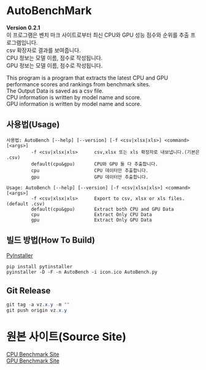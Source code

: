 # AutoBenchMark

**Version 0.2.1**<br>
이 프로그램은 벤치 마크 사이트로부터 최신 CPU와 GPU 성능 점수와 순위를 추출 프로그램입니다.<br>
csv 확장자로 결과를 보여줍니다.<br>
CPU 정보는 모델 이름, 점수로 작성됩니다.<br>
GPU 정보는 모델 이름, 점수로 작성됩니다.<br>

This program is a program that extracts the latest CPU and GPU performance scores and rankings from benchmark sites.<br>
The Output Data is saved as a csv file.<br>
CPU information is written by model name and score.<br>
GPU information is written by model name and score.<br>

## 사용법(Usage)
```
사용법: AutoBench [--help] [--version] [-f <csv|xlsx|xls>] <command> [<args>]
         -f <csv|xlsx|xls>      csv,xlsx 또는 xls 확장자로 내보냅니다.(기본은 .csv)
         default(cpu&gpu)       CPU와 GPU 둘 다 추출합니다.
         cpu                    CPU 데이터만 추출합니다.
         gpu                    GPU 데이터만 추출합니다.
```

```
Usage: AutoBench [--help] [--version] [-f <csv|xlsx|xls>] <command> [<args>]
         -f <csv|xlsx|xls>      Export to csv, xlsx or xls files.(default .csv)
         default(cpu&gpu)       Extract both CPU and GPU Data
         cpu                    Extract Only CPU Data
         gpu                    Extract Only GPU Data
```

## 빌드 방법(How To Build)
[PyInstaller](https://pyinstaller.readthedocs.io/en/stable/usage.html)
```
pip install pytinstaller
pyinstaller -D -F -n AutoBench -i icon.ico AutoBench.py
```

## Git Release
```Java
git tag -a vz.x.y -m ""
git push origin vz.x.y
```

# 원본 사이트(Source Site)

[CPU Benchmark Site](https://www.cpubenchmark.net/)<br>
[GPU Benchmark Site](https://www.videocardbenchmark.net/)
